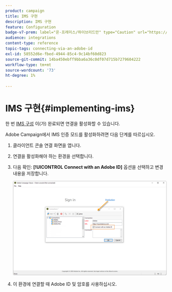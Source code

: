 ```yaml
---
product: campaign
title: IMS 구현
description: IMS 구현
feature: Configuration
badge-v7-prem: label="온-프레미스/하이브리드만" type="Caution" url="https://experienceleague.adobe.com/docs/campaign-classic/using/installing-campaign-classic/architecture-and-hosting-models/hosting-models-lp/hosting-models.html?lang=ko" tooltip="온-프레미스 및 하이브리드 배포에만 적용"
audience: integrations
content-type: reference
topic-tags: connecting-via-an-adobe-id
exl-id: 58552d6e-fbed-4944-85c4-9c14bf60d823
source-git-commit: 14ba450ebff9bba6a36c0df07d715b7279604222
workflow-type: tm+mt
source-wordcount: '73'
ht-degree: 1%

---
```


# IMS 구현{#implementing-ims}

한 번 [IMS 구성](configuring-ims.md) 이(가) 완료되면 연결을 활성화할 수 있습니다.

Adobe Campaign에서 IMS 인증 모드를 활성화하려면 다음 단계를 따르십시오.

1. 클라이언트 콘솔 연결 화면을 엽니다.
1. 연결을 활성화해야 하는 환경을 선택합니다.
1. 다음 확인: **[!UICONTROL Connect with an Adobe ID]** 옵션을 선택하고 변경 내용을 저장합니다.

   ![](assets/ims_1.png)

1. 이 환경에 연결할 때 Adobe ID 및 암호를 사용하십시오.
